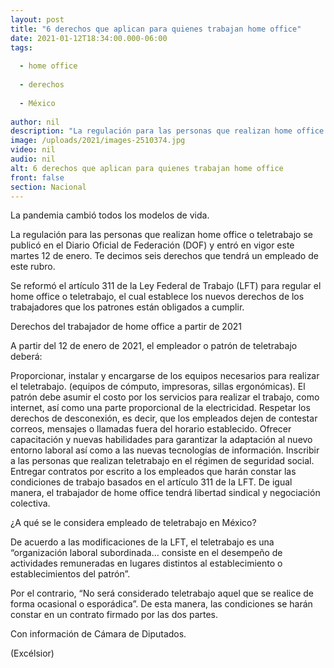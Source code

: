 ```yaml
---
layout: post
title: "6 derechos que aplican para quienes trabajan home office"
date: 2021-01-12T18:34:00.000-06:00
tags:
  
  - home office
  
  - derechos
  
  - México
  
author: nil
description: "La regulación para las personas que realizan home office o teletrabajo se publicó en el Diario Oficial de Federación (DOF) y entró en vigor este martes 12 de enero"
image: /uploads/2021/images-2510374.jpg
video: nil
audio: nil
alt: 6 derechos que aplican para quienes trabajan home office
front: false
section: Nacional
---
```


La pandemia cambió todos los modelos de vida. 

La regulación para las personas que realizan home office o teletrabajo se publicó en el Diario Oficial de Federación (DOF) y entró en vigor este martes 12 de enero. Te decimos seis derechos que tendrá un empleado de este rubro.

Se reformó el artículo 311 de la Ley Federal de Trabajo (LFT) para regular el home office o teletrabajo, el cual establece los nuevos derechos de los trabajadores que los patrones están obligados a cumplir.

Derechos del trabajador de home office a partir de 2021

A partir del 12 de enero de 2021, el empleador o patrón de teletrabajo deberá:

Proporcionar, instalar y encargarse de los equipos necesarios para realizar el teletrabajo. (equipos de cómputo, impresoras, sillas ergonómicas).
El patrón debe asumir el costo por los servicios para realizar el trabajo, como internet, así como una parte proporcional de la electricidad.
Respetar los derechos de desconexión, es decir, que los empleados dejen de contestar correos, mensajes o llamadas fuera del horario establecido.
Ofrecer capacitación y nuevas habilidades para garantizar la adaptación al nuevo entorno laboral así como a las nuevas tecnologías de información.
Inscribir a las personas que realizan teletrabajo en el régimen de seguridad social.
Entregar contratos por escrito a los empleados que harán constar las condiciones de trabajo basados en el artículo 311 de la LFT. De igual manera, el trabajador de home office tendrá libertad sindical y negociación colectiva.
 

¿A qué se le considera empleado de teletrabajo en México?

De acuerdo a las modificaciones de la LFT, el teletrabajo es una “organización laboral subordinada… consiste en el desempeño de actividades remuneradas en lugares distintos al establecimiento o establecimientos del patrón”.

Por el contrario, “No será considerado teletrabajo aquel que se realice de forma ocasional o esporádica”. De esta manera, las condiciones se harán constar en un contrato firmado por las dos partes.

Con información de Cámara de Diputados.

(Excélsior)